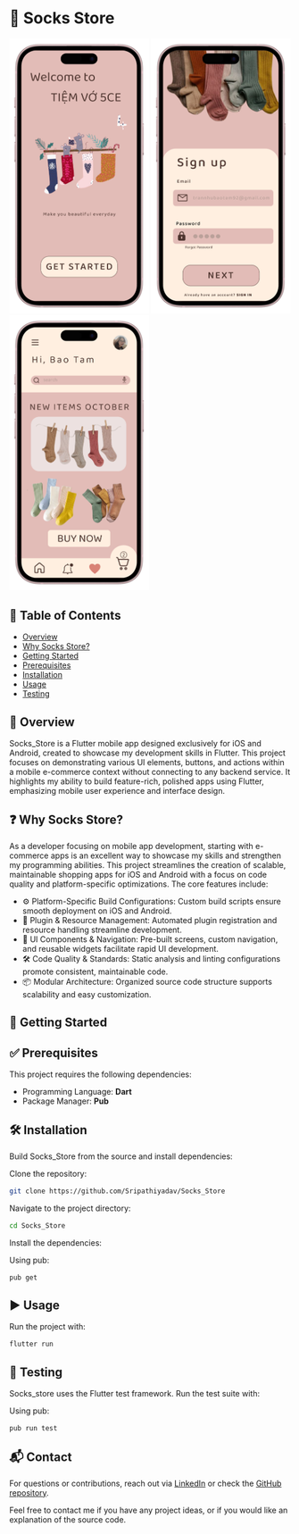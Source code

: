 # 🧦 Socks Store

<img src="assets/mockups/Frame1.png" alt="Frame 1" width="250"/>
<img src="assets/mockups/Frame2.png" alt="Frame 2" width="250"/>
<img src="assets/mockups/Frame3.png" alt="Frame 3" width="250"/>

## 📑 Table of Contents
- [Overview](#overview)
- [Why Socks Store?](#why-socks-store)
- [Getting Started](#getting-started)
- [Prerequisites](#prerequisites)
- [Installation](#installation)
- [Usage](#usage)
- [Testing](#testing)

## 📖 Overview

Socks_Store is a Flutter mobile app designed exclusively for iOS and Android, created to showcase my development skills in Flutter. This project focuses on demonstrating various UI elements, buttons, and actions within a mobile e-commerce context without connecting to any backend service. It highlights my ability to build feature-rich, polished apps using Flutter, emphasizing mobile user experience and interface design.

## ❓ Why Socks Store?

As a developer focusing on mobile app development, starting with e-commerce apps is an excellent way to showcase my skills and strengthen my programming abilities. This project streamlines the creation of scalable, maintainable shopping apps for iOS and Android with a focus on code quality and platform-specific optimizations. The core features include:

- ⚙️ Platform-Specific Build Configurations: Custom build scripts ensure smooth deployment on iOS and Android.
- 🔌 Plugin & Resource Management: Automated plugin registration and resource handling streamline development.
- 🎨 UI Components & Navigation: Pre-built screens, custom navigation, and reusable widgets facilitate rapid UI development.
- 🛠 Code Quality & Standards: Static analysis and linting configurations promote consistent, maintainable code.
- 📦 Modular Architecture: Organized source code structure supports scalability and easy customization.

## 🚀 Getting Started

## ✅ Prerequisites

This project requires the following dependencies:

- Programming Language: **Dart**
- Package Manager: **Pub**

## 🛠 Installation

Build Socks_Store from the source and install dependencies:

Clone the repository:

```bash
git clone https://github.com/Sripathiyadav/Socks_Store
```

Navigate to the project directory:

```bash
cd Socks_Store
```

Install the dependencies:

Using pub:

```bash
pub get
```

## ▶️ Usage

Run the project with:

```bash
flutter run
```

## 🧪 Testing

Socks_store uses the Flutter test framework. Run the test suite with:

Using pub:

```bash
pub run test
```

## 📬 Contact

For questions or contributions, reach out via [LinkedIn](https://www.linkedin.com/in/sripathi-yadav/) or check the [GitHub repository](https://github.com/Sripathiyadav/Socks_Store).

Feel free to contact me if you have any project ideas, or if you would like an explanation of the source code.